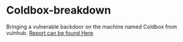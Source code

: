 # Coldbox-breakdown
Bringing a vulnerable backdoor on the machine named Coldbox from vulnhub.
[Report can be found Here](/VulnHub/Coldbox_breakdown/report/)
